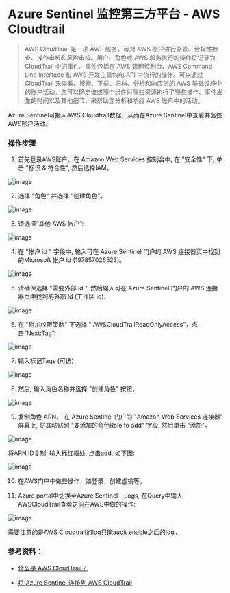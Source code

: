 # Azure Sentinel 监控第三方平台 - AWS Cloudtrail

> AWS CloudTrail 是一项 AWS 服务，可对 AWS 账户进行监管、合规性检查、操作审核和风险审核。用户、角色或 AWS 服务执行的操作将记录为 CloudTrail 中的事件。事件包括在 AWS 管理控制台、AWS Command Line Interface 和 AWS 开发工具包和 API 中执行的操作。可以通过CloudTrail 来查看、搜索、下载、归档、分析和响应您的 AWS 基础设施中的账户活动。您可以确定谁或哪个组件对哪些资源执行了哪些操作、事件发生的时间以及其他细节，来帮助您分析和响应 AWS 账户中的活动。

Azure Sentinel可接入AWS Cloudtrail数据，从而在Azure Sentinel中查看并监控AWS账户活动。

### 操作步骤

1. 首先登录AWS账户，在 Amazon Web Services 控制台中, 在 "安全性" 下, 单击 "标识 & 符合性", 然后选择IAM。

![image](./images/AWSCloudtrail/01.png)

2. 选择 "角色" 并选择 "创建角色"。

![image](./images/AWSCloudtrail/02.png)

3. 请选择“其他 AWS 帐户”:

![image](./images/AWSCloudtrail/03.png)

4. 在 "帐户 id " 字段中, 输入可在 Azure Sentinel 门户的 AWS 连接器页中找到的Microsoft 帐户 id (197857026523)。

![image](./images/AWSCloudtrail/04.png)

5. 请确保选择 "需要外部 id ", 然后输入可在 Azure Sentinel 门户的 AWS 连接器页中找到的外部 Id (工作区 id):

![image](./images/AWSCloudtrail/05.png)

6. 在 "附加权限策略" 下选择 " AWSCloudTrailReadOnlyAccess"，点击”Next:Tag”:
 
![image](./images/AWSCloudtrail/06.png)

7. 输入标记Tags (可选)

![image](./images/AWSCloudtrail/07.png)

8. 然后, 输入角色名称并选择 "创建角色" 按钮。
 
![image](./images/AWSCloudtrail/08.png)

9. 复制角色 ARN。 在 Azure Sentinel 门户的 "Amazon Web Services 连接器" 屏幕上, 将其粘贴到 "要添加的角色Role to add" 字段, 然后单击 "添加"。

![image](./images/AWSCloudtrail/09.png)

将ARN ID复制, 输入标红框处, 点击add, 如下图:

![image](./images/AWSCloudtrail/10.png)

10. 在AWS门户中做些操作，如登录，创建虚机等。

11. Azure portal中切换至Azure Sentinel – Logs, 在Query中输入AWSCloudTrail查看之前在AWS中做的操作:

![image](./images/AWSCloudtrail/11.png)

需要注意的是AWS Cloudtrail的log只能audit enable之后的log。





### 参考资料：
- [什么是 AWS CloudTrail？](https://docs.aws.amazon.com/zh_cn/awscloudtrail/latest/userguide/cloudtrail-user-guide.html)

- [将 Azure Sentinel 连接到 AWS CloudTrail](https://docs.microsoft.com/zh-cn/azure/sentinel/connect-aws)
